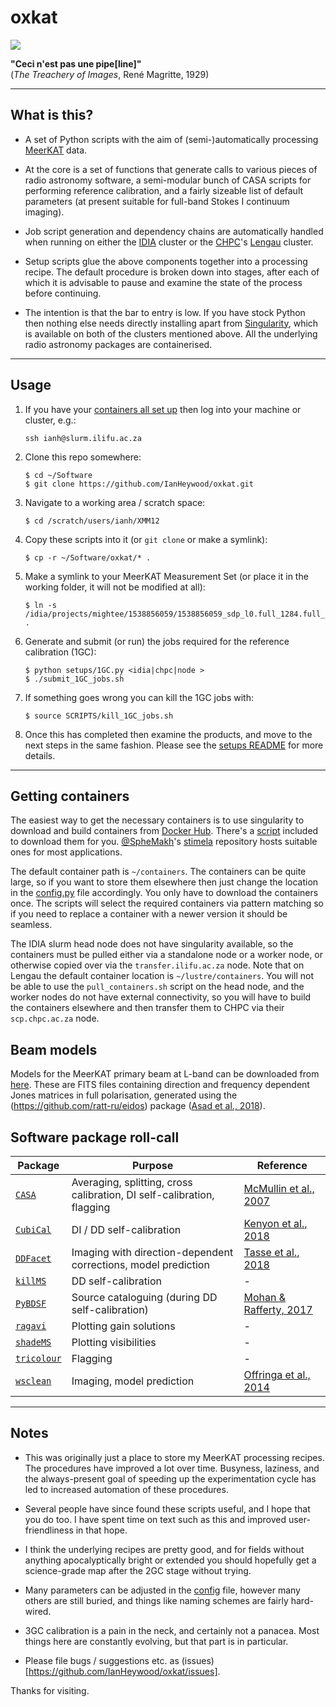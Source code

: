 # oxkat

![](https://imgur.com/MNCIj5m.jpg)

<b>"Ceci n'est pas une pipe[line]"</b><br> 
(_The Treachery of Images_, René Magritte, 1929)

---

## What is this?

* A set of Python scripts with the aim of (semi-)automatically processing [MeerKAT](https://www.sarao.ac.za/science-engineering/meerkat/) data. 


* At the core is a set of  functions that generate calls to various pieces of radio astronomy software, a semi-modular bunch of CASA scripts for performing reference calibration, and a fairly sizeable list of default parameters (at present suitable for full-band Stokes I continuum imaging).


* Job script generation and dependency chains are automatically handled when running on either the [IDIA](https://www.idia.ac.za/) cluster or the [CHPC](https://www.chpc.ac.za/)'s [Lengau](https://www.chpc.ac.za/index.php/resources/lengau-cluster) cluster.


* Setup scripts glue the above components together into a processing recipe. The default procedure is broken down into stages, after each of which it is advisable to pause and examine the state of the process before continuing.  


* The intention is that the bar to entry is low. If you have stock Python then nothing else needs directly installing apart from [Singularity](https://singularity.lbl.gov/), which is available on both of the clusters mentioned above. All the underlying radio astronomy packages are containerised.



---

## Usage

1. If you have your [containers all set up](file:///Users/heywood/Astro/Scripts/oxkat/README.md#getting-containers) then log into your machine or cluster, e.g.:

   ```ssh ianh@slurm.ilifu.ac.za```

2. Clone this repo somewhere:

   ```
   $ cd ~/Software
   $ git clone https://github.com/IanHeywood/oxkat.git
   ```

3. Navigate to a working area / scratch space:

   ```
   $ cd /scratch/users/ianh/XMM12
   ```

4. Copy these scripts into it (or `git clone` or make a symlink):

   ```
   $ cp -r ~/Software/oxkat/* .
   ```

5. Make a symlink to your MeerKAT Measurement Set (or place it in the working folder, it will not be modified at all):

   ```
   $ ln -s /idia/projects/mightee/1538856059/1538856059_sdp_l0.full_1284.full_pol.ms .
   ```

6. Generate and submit (or run) the jobs required for the reference calibration (1GC):

   ```
   $ python setups/1GC.py <idia|chpc|node >
   $ ./submit_1GC_jobs.sh
   ```

7. If something goes wrong you can kill the 1GC jobs with:

   ```
   $ source SCRIPTS/kill_1GC_jobs.sh
   ```

8. Once this has completed then examine the products, and move to the next steps in the same fashion. Please see the [setups README](setups/README.md) for more details.

---

## Getting containers

The easiest way to get the necessary containers is to use singularity to download and build containers from [Docker Hub](https://hub.docker.com/). There's a [script](https://github.com/IanHeywood/oxkat/blob/master/tools/pull_containers.sh) included to download them for you. [@SpheMakh](https://github.com/sphemakh)'s [stimela](https://hub.docker.com/u/stimela) repository hosts suitable ones for most applications. 

The default container path is `~/containers`. The containers can be quite large, so if you want to store them elsewhere then just change the location in the [config.py](...) file accordingly. You only have to download the containers once. The scripts will select the required containers via pattern matching so if you need to replace a container with a newer version it should be seamless.

The IDIA slurm head node does not have singularity available, so the containers must be pulled either via a standalone node or a worker node, or otherwise copied over via the `transfer.ilifu.ac.za` node. Note that on Lengau the default container location is `~/lustre/containers`. You will not be able to use the `pull_containers.sh` script on the head node, and the worker nodes do not have external connectivity, so you will have to build the containers elsewhere and then transfer them to CHPC via their `scp.chpc.ac.za` node.

## Beam models

Models for the MeerKAT primary beam at L-band can be downloaded from [here](https://entangled.physics.ox.ac.uk/index.php/s/MkchfHfbI4GUhOg). These are FITS files containing direction and frequency dependent Jones matrices in full polarisation, generated using the (https://github.com/ratt-ru/eidos) package ([Asad et al., 2018](https://ui.adsabs.harvard.edu/abs/2019arXiv190407155A/abstract)).

## Software package roll-call

| Package| Purpose | Reference |
| --- | --- | --- | 
| [`CASA`](https://casa.nrao.edu/) | Averaging, splitting, cross calibration, DI self-calibration, flagging | [McMullin et al., 2007](https://ui.adsabs.harvard.edu/abs/2007ASPC..376..127M/abstract)|
| [`CubiCal`](https://github.com/ratt-ru/CubiCal) | DI / DD self-calibration | [Kenyon et al., 2018](https://ui.adsabs.harvard.edu/abs/2018MNRAS.478.2399K/abstract)|
| [`DDFacet`](https://github.com/saopicc/DDFacet) | Imaging with direction-dependent corrections, model prediction | [Tasse et al., 2018](https://ui.adsabs.harvard.edu/abs/2018A%26A...611A..87T/abstract) | 
| [`killMS`](https://github.com/saopicc/killMS) | DD self-calibration| - |
| [`PyBDSF`](https://www.astron.nl/citt/pybdsf/) | Source cataloguing (during DD self-calibration) | [Mohan & Rafferty, 2017](https://ui.adsabs.harvard.edu/abs/2015ascl.soft02007M/abstract) |
| [`ragavi`](https://github.com/ratt-ru/ragavi/) |  Plotting gain solutions| - |
| [`shadeMS`](https://github.com/ratt-ru/shadeMS/) | Plotting visibilities| - |
| [`tricolour`](https://github.com/ska-sa/tricolour) | Flagging | - |
| [`wsclean`](https://sourceforge.net/p/wsclean/wiki/Home/) | Imaging, model prediction | [Offringa et al., 2014](https://ui.adsabs.harvard.edu/abs/2014MNRAS.444..606O/abstract)|

---

## Notes

* This was originally just a place to store my MeerKAT processing recipes. The procedures have improved a lot over time. Busyness, laziness, and the always-present goal of speeding up the experimentation cycle has led to increased automation of these procedures.


* Several people have since found these scripts useful, and I hope that you do too. I have spent time on text such as this and improved user-friendliness in that hope.


* I think the underlying recipes are pretty good, and for fields without anything apocalyptically bright or extended you should hopefully get a science-grade map after the 2GC stage without trying.


* Many parameters can be adjusted in the [config](oxkat/config.py) file, however many others are still buried, and things like naming schemes are fairly hard-wired. 


* 3GC calibration is a pain in the neck, and certainly not a panacea. Most things here are constantly evolving, but that part is in particular.


* Please file bugs / suggestions etc. as (issues)[https://github.com/IanHeywood/oxkat/issues].


Thanks for visiting.


